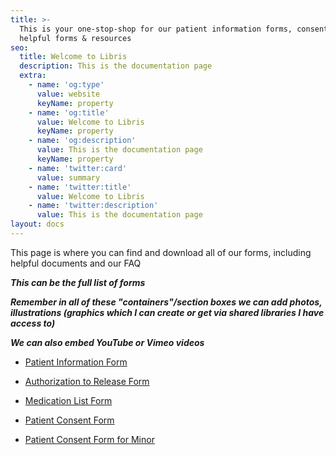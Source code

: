 ```yaml
---
title: >-
  This is your one-stop-shop for our patient information forms, consent & other
  helpful forms & resources
seo:
  title: Welcome to Libris
  description: This is the documentation page
  extra:
    - name: 'og:type'
      value: website
      keyName: property
    - name: 'og:title'
      value: Welcome to Libris
      keyName: property
    - name: 'og:description'
      value: This is the documentation page
      keyName: property
    - name: 'twitter:card'
      value: summary
    - name: 'twitter:title'
      value: Welcome to Libris
    - name: 'twitter:description'
      value: This is the documentation page
layout: docs
---
```

This page is where you can find and download all of our forms, including helpful documents and our FAQ

***This can be the full list of forms***

***Remember in all of these "containers"/section boxes we can add photos, illustrations (graphics which I can create or get via shared libraries I have access to)***

***We can also embed YouTube or Vimeo videos***

*   [Patient Information Form](http://drgcg.com/PatientInformation.pdf)

*   [Authorization to Release Form](http://drgcg.com/AuthorizationForm.pdf)

*   [Medication List Form](http://drgcg.com/MedicationList.pdf)

*   [Patient Consent Form](http://drgcg.com/PrivConAdult.pdf)

*   [Patient Consent Form for Minor](http://drgcg.com/PrivConMinor.pdf)
